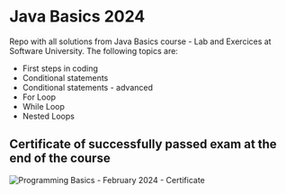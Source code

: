 # Java Basics 2024

Repo with all solutions from Java Basics course - Lab and Exercices at Software University. The following topics are:

- First steps in coding
- Conditional statements
- Conditional statements - advanced
- For Loop
- While Loop
- Nested Loops





## Certificate of successfully passed exam at the end of the course
![Programming Basics - February 2024 - Certificate](https://github.com/user-attachments/assets/d0b98290-9c9b-4bac-956b-b6c31450520d)
